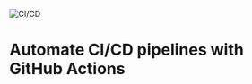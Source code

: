 ![CI/CD](https://github.com/DamZiobro/serverless-fastapi/workflows/CI/CD/badge.svg)

# Automate CI/CD pipelines with GitHub Actions